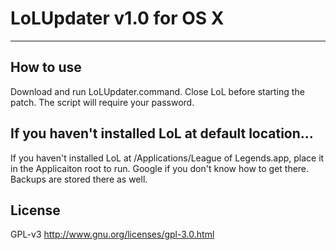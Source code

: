 # LoLUpdater v1.0 for OS X
___
## How to use
Download and run LoLUpdater.command. Close LoL before starting the patch. The script will require your password.
## If you haven't installed LoL at default location...
If you haven't installed LoL at /Applications/League of Legends.app, place it in the Applicaiton root to run. Google if you don't know how to get there. Backups are stored there as well.
## License
GPL-v3 http://www.gnu.org/licenses/gpl-3.0.html
